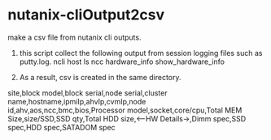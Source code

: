 # nutanix-cliOutput2csv
make a csv file from nutanix cli outputs.
1. this script collect the following output from session logging files such as putty.log.
  ncli host ls
  ncc hardware_info show_hardware_info

2. As a result, csv is created in the same directory.
  <csv key>
  site,block model,block serial,node serial,cluster name,hostname,ipmiIp,ahvIp,cvmIp,node id,ahv,aos,ncc,bmc,bios,Processor model,socket,core/cpu,Total MEM Size,size/SSD,SSD qty,Total HDD size,<--HW Details->,Dimm spec,SSD spec,HDD spec,SATADOM spec
